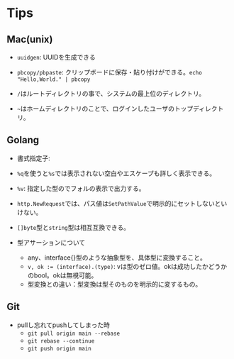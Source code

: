# Tips

## Mac(unix)

- `uuidgen`: UUIDを生成できる
- `pbcopy/pbpaste`: クリップボードに保存・貼り付けができる。`echo "Hello,World." | pbcopy`

- `/`はルートディレクトリの事で、システムの最上位のディレクトリ。
- `~`はホームディレクトリのことで、ログインしたユーザのトップディレクトリ。

## Golang

- 書式指定子:
- `%q`を使うと`%s`では表示されない空白やエスケープも詳しく表示できる。
- `%v`: 指定した型のでフォルの表示で出力する。

- `http.NewRequest`では、パス値は`SetPathValue`で明示的にセットしないといけない。

- `[]byte`型と`string`型は相互互換できる。

- 型アサーションについて
  - any、interface{}型のような抽象型を、具体型に変換すること。
  - `v, ok := (interface).(type)`: vは型のゼロ値。okは成功したかどうかのbool。okは無視可能。
  - 型変換との違い：型変換は型そのものを明示的に変するもの。

## Git

- pullし忘れてpushしてしまった時
  - `git pull origin main --rebase`
  - `git rebase --continue`
  - `git push origin main`
